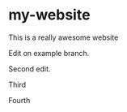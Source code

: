 # my-website

This is a really awesome website

Edit on example branch.

Second edit.

Third

Fourth

